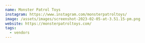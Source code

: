 ```yaml
---
name: Monster Patrol Toys
instagram: https://www.instagram.com/monsterpatroltoys/
image: /assets/images/screenshot-2023-02-05-at-3.51.15-pm.png
website: https://monsterpatroltoys.com/
tags:
  - vendors
---
```

